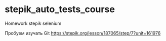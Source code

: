 # stepik_auto_tests_course
Homework stepik selenium

Пробуем изучать Git 
https://stepik.org/lesson/187065/step/7?unit=161976